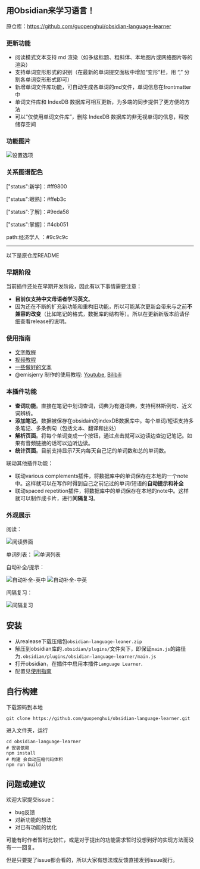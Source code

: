 ## 用Obsidian来学习语言！



原仓库：https://github.com/guopenghui/obsidian-language-learner



### 更新功能



- 阅读模式文本支持 md 渲染（如多级标题、粗斜体、本地图片或网络图片等的渲染）
- 支持单词变形形式的识别（在最新的单词提交面板中增加“变形”栏，用 “,” 分割各单词变形形式即可）
- 新增单词文件库功能，可自动生成各单词的md文件，单词信息在frontmatter中
- 单词文件库和 IndexDB 数据库可相互更新，为多端的同步提供了更方便的方法
- 可以“仅使用单词文件库”，删除 IndexDB 数据库的非无视单词的信息，释放储存空间



### 功能图片

![设置选项](https://image.asa-world.cn/pic/image-20240713195337707.png)



### 关系图谱配色



["status":新学]：\#ff9800

["status":眼熟]：\#ffeb3c

["status":了解]：\#9eda58

["status":掌握]：\#4cb051

path:经济学人 ：#9c9c9c



---



以下是原仓库README



### 早期阶段
当前插件还处在早期开发阶段，因此有以下事情需要注意：
+ **目前仅支持中文母语者学习英文**。
+ 因为还在不断的扩充新功能和重构旧功能，所以可能某次更新会带来与之前**不兼容的改变**（比如笔记的格式，数据库的结构等）。所以在更新新版本前请仔细查看release的说明。


### 使用指南
+ [文字教程](https://github.com/guopenghui/obsidian-language-learner/blob/master/public/tutorial.pdf)
+ [视频教程](https://www.bilibili.com/video/BV1914y1Y7mT)
+ [一些做好的文本](https://github.com/guopenghui/language-learner-texts)
+ @emisjerry 制作的使用教程: [Youtube](https://www.youtube.com/watch?v=lK3oFpUg7-o), [Bilibili](https://www.bilibili.com/video/BV1N24y1k7SL/)



### 本插件功能

+ **查词功能**。直接在笔记中划词查词，词典为有道词典，支持柯林斯例句、近义词辨析。
+ **添加笔记**。数据被保存在obsidain的indexDB数据库中。每个单词/短语支持多条笔记、多条例句（包括文本、翻译和出处）
+ **解析页面**。将每个单词变成一个按钮，通过点击就可以边读边查边记笔记。如果有音频链接的话可以边听边读。
+ **统计页面**。目前支持显示7天内每天自己记的单词数和总的单词数。

联动其他插件功能：
+ 联动various complements插件，将数据库中的单词保存在本地的一个note中。这样就可以在写作时得到自己之前记过的单词/短语的**自动提示和补全**
+ 联动spaced repetition插件，将数据库中的单词保存在本地的note中。这样就可以制作成卡片，进行**间隔复习**。

### 外观展示
阅读：

![阅读界面](https://github.com/guopenghui/obsidian-language-learner/blob/master/public/reading.png)

单词列表：
![单词列表](https://github.com/guopenghui/obsidian-language-learner/blob/master/public/table.png)

自动补全/提示：

![自动补全-英中](https://github.com/guopenghui/obsidian-language-learner/blob/master/public/complement1.png)
![自动补全-中英](https://github.com/guopenghui/obsidian-language-learner/blob/master/public/complement2.png)

间隔复习：

![间隔复习](https://github.com/guopenghui/obsidian-language-learner/blob/master/public/review.png)




## 安装

+ 从realease下载压缩包`obsidian-language-leaner.zip`
+ 解压到obsidian库的`.obsidian/plugins/`文件夹下，即保证`main.js`的路径为`.obsidian/plugins/obsidian-language-learner/main.js`
+ 打开obsidian，在插件中启用本插件`Language Learner`.
+ 配置见[使用指南](#使用指南)
## 自行构建

下载源码到本地
```shell
git clone https://github.com/guopenghui/obsidian-language-learner.git
```

进入文件夹，运行
```shell
cd obsidian-language-learner
# 安装依赖
npm install 
# 构建 会自动压缩代码体积
npm run build 
```

## 问题或建议
欢迎大家提交issue：
+ bug反馈
+ 对新功能的想法
+ 对已有功能的优化

可能有时作者暂时比较忙，或是对于提出的功能需求暂时没想到好的实现方法而没有一一回复。

但是只要提了issue都会看的，所以大家有想法或反馈直接发到issue就行。
